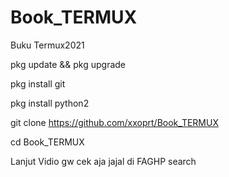 # Book_TERMUX
Buku Termux2021

pkg update && pkg upgrade

pkg install git

pkg install python2

git clone https://github.com/xxoprt/Book_TERMUX

cd Book_TERMUX

Lanjut Vidio gw cek aja jajal di FAGHP search
